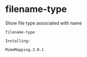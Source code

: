 # filename-type
Show file type associated with name

```
filename-type

Installing:

MimeMapping.3.0.1
```
